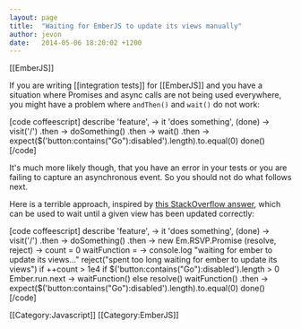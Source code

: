 ```yaml
---
layout: page
title:  "Waiting for EmberJS to update its views manually"
author: jevon
date:   2014-05-06 18:20:02 +1200
---
```


[[EmberJS]]

If you are writing [[integration tests]] for [[EmberJS]] and you have a situation where Promises and async calls are not being used everywhere, you might have a problem where `andThen()` and `wait()` do not work:

[code coffeescript]
describe 'feature', ->
  it 'does something', (done) ->
    visit('/')
      .then ->
        doSomething()
      .then ->
        wait()
      .then ->
        expect($('button:contains("Go"):disabled').length).to.equal(0)
        done()
[/code]

It's much more likely though, that you have an error in your tests or you are failing to capture an asynchronous event. So you should not do what follows next.

Here is a terrible approach, inspired by <a href="http://stackoverflow.com/questions/12086848/emberjs-how-to-wait-until-a-template-is-fully-rendered-before-accessing-its-ch">this StackOverflow answer</a>, which can be used to wait until a given view has been updated correctly:

[code coffeescript]
describe 'feature', ->
  it 'does something', (done) ->
    visit('/')
      .then ->
        doSomething()
      .then ->
        new Em.RSVP.Promise (resolve, reject) ->
          count = 0
          waitFunction = ->
            console.log "waiting for ember to update its views..."
            reject("spent too long waiting for ember to update its views") if ++count > 1e4
            if $('button:contains("Go"):disabled').length > 0
              Ember.run.next ->
                waitFunction()
            else
              resolve()
          waitFunction()
      .then ->
        expect($('button:contains("Go"):disabled').length).to.equal(0)
        done()
[/code]

[[Category:Javascript]]
[[Category:EmberJS]]